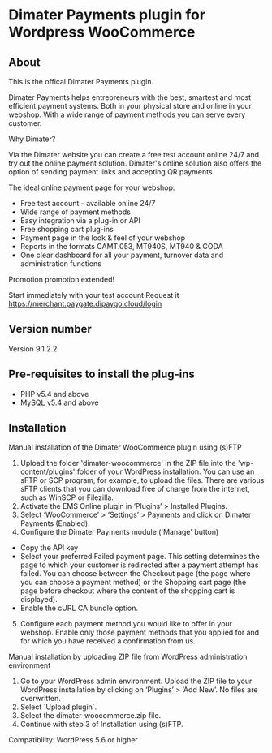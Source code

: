 # Dimater Payments plugin for Wordpress WooCommerce

## About
This is the offical Dimater Payments plugin.

Dimater Payments helps entrepreneurs with the best, smartest and most efficient payment systems. Both 
in your physical store and online in your webshop. With a wide range of payment methods 
you can serve every customer.

Why Dimater?

Via the Dimater website you can create a free test account online 24/7 and try out the online 
payment solution. Dimater's online solution also offers the option of sending payment links and 
accepting QR payments.

The ideal online payment page for your webshop:
- Free test account - available online 24/7
- Wide range of payment methods
- Easy integration via a plug-in or API
- Free shopping cart plug-ins
- Payment page in the look & feel of your webshop
- Reports in the formats CAMT.053, MT940S, MT940 & CODA
- One clear dashboard for all your payment, turnover data and administration functions

Promotion promotion extended!

Start immediately with your test account
Request it https://merchant.paygate.dipaygo.cloud/login

## Version number
Version 9.1.2.2

## Pre-requisites to install the plug-ins 
* PHP v5.4 and above
* MySQL v5.4 and above

## Installation
Manual installation of the Dimater WooCommerce plugin using (s)FTP

1. Upload the folder 'dimater-woocommerce' in the ZIP file into the 'wp-content/plugins' folder of your WordPress installation.
You can use an sFTP or SCP program, for example, to upload the files. There are various sFTP clients that you can download free of charge from the internet, such as WinSCP or Filezilla.
2. Activate the EMS Online plugin in ‘Plugins’ > Installed Plugins.
3. Select ‘WooCommerce’ > ‘Settings’ > Payments and click on Dimater Payments (Enabled).
4. Configure the Dimater Payments module ('Manage' button)
- Copy the API key
- Select your preferred Failed payment page. This setting determines the page to which your customer is redirected after a payment attempt has failed. You can choose between the Checkout page (the page where you can choose a payment method) or the Shopping cart page (the page before checkout where the content of the shopping cart is displayed).
- Enable the cURL CA bundle option.
5. Configure each payment method you would like to offer in your webshop.
Enable only those payment methods that you applied for and for which you have received a confirmation from us.

Manual installation by uploading ZIP file from WordPress administration environment

1. Go to your WordPress admin environment. Upload the ZIP file to your WordPress installation by clicking on ‘Plugins’ > ‘Add New’. No files are overwritten.
2. Select ´Upload plugin´.
3. Select the dimater-woocommerce.zip file.
4. Continue with step 3 of Installation using (s)FTP.

Compatibility: WordPress 5.6 or higher